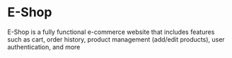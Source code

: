 # E-Shop
E-Shop is a fully functional e-commerce website that includes features such as cart, order history, product management (add/edit products), user authentication, and more
